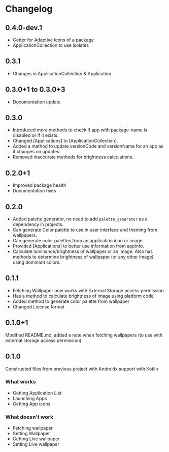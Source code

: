 # Changelog

## 0.4.0-dev.1

- Getter for Adaptive icons of a package
- ApplicationCollection to use isolates

## 0.3.1

- Changes in ApplicationCollection & Application

## 0.3.0+1 to 0.3.0+3

- Documentation update

## 0.3.0

- Introduced more methods to check if app with package-name is disabled or if it exists.
- Changed [Applications] to [ApplicationCollection].
- Added a method to update versionCode and versionName for an app as it changes on updates.
- Removed inaccurate methods for brightness calculations.

## 0.2.0+1

- Improved package health
- Documentation fixes

## 0.2.0

- Added palette generator, no need to add `palette_generator` as a dependency in projects.
- Can generate Color palette to use in user interface and theming from wallpapers.
- Can generate color palettes from an application icon or image.
- Provided [Applications] to better use information from appinfo.
- Calculate luminance/brightness of wallpaper or an image. Also has methods to
determine brightness of wallpaper (or any other image) using dominant colors.

## 0.1.1

- Fetching Wallpaper now works with External Storage access permission
- Has a method to calculate brightness of image using platform code
- Added method to generate color palette from wallpaper
- Changed License format

## 0.1.0+1

Modified README.md, added a note when fetching wallpapers (to use with external storage access permission)

## 0.1.0

Constructed files from previous project with Androidx support with Kotlin

### What works

- Getting Application List
- Launching Apps
- Getting App icons

### What doesn't work

- Fetching wallpaper
- Setting Wallpaper
- Getting Live wallpaper
- Setting Live wallpaper
